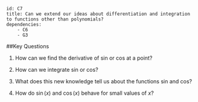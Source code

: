 ````
id: C7
title: Can we extend our ideas about differentiation and integration to functions other than polynomials?
dependencies: 
    - C6
    - G3
````
##Key Questions

1. How can we find the derivative of sin or cos at a point?

1. How can we integrate sin or cos?

1. What does this new knowledge tell us about the functions sin and cos?

1. How do $\sin(x)$ and $\cos(x)$ behave for small values of $x$?

